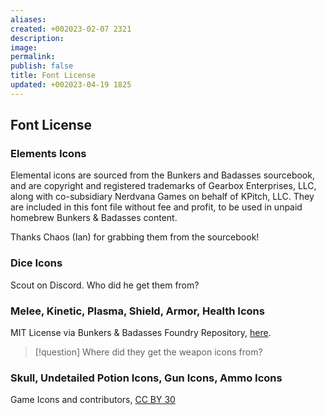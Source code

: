 ```yaml
---
aliases: 
created: +002023-02-07 2321
description: 
image: 
permalink: 
publish: false
title: Font License
updated: +002023-04-19 1825
---
```


## Font License

### Elements Icons

Elemental icons are sourced from the Bunkers and Badasses sourcebook, and are copyright and  registered trademarks of Gearbox Enterprises, LLC, along with co-subsidiary Nerdvana Games on behalf of KPitch, LLC. They are included in this font file without fee and profit, to be used in unpaid homebrew Bunkers & Badasses content.

Thanks Chaos (Ian) for grabbing them from the sourcebook!

### Dice Icons

Scout on Discord. Who did he get them from?

### Melee, Kinetic, Plasma, Shield, Armor, Health Icons

MIT License via Bunkers & Badasses Foundry Repository, [here](https://github.com/eronth/bunkers-and-badasses).

>[!question] 
> Where did they get the weapon icons from?

### Skull, Undetailed Potion Icons, Gun Icons, Ammo Icons

Game Icons and contributors, [CC BY 30](https://creativecommons.org/licenses/by/3.0/)
